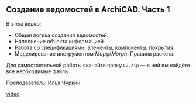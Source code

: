 ## Создание ведомостей в ArchiCAD. Часть 1

В этом видео:  

- Общая логика создания ведомостей.
- Наполнение объекта информацией.
- Работа со спецификациями: элементы, компоненты, покрытия.
- Моделирование инструментом _Морф_/_Morph_. Правила расчёта.

Для самостоятельной работы скачайте папку `L2.zip` — в ней вы найдёте все необходимые файлы.

Преподаватель: Илья Чуркин.

[video](https://player.softculture.cc/embed/online/ARO/ARO_5.14.06_L2-1_Schedules_p1)
